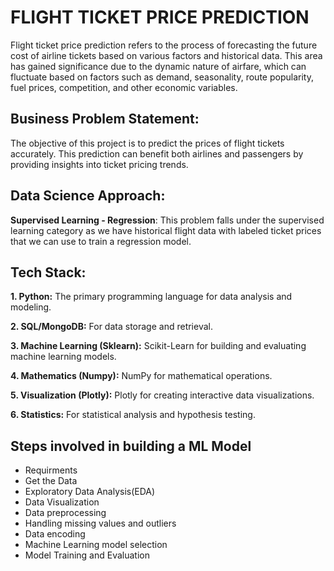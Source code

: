 # FLIGHT TICKET PRICE PREDICTION
Flight ticket price prediction refers to the process of forecasting the future cost of airline tickets based on various factors and historical data. This area has gained significance due to the dynamic nature of airfare, which can fluctuate based on factors such as demand, seasonality, route popularity, fuel prices, competition, and other economic variables.

## Business Problem Statement:
The objective of this project is to predict the prices of flight tickets accurately. This prediction can benefit both airlines and passengers by providing insights into ticket pricing trends.

## Data Science Approach:
**Supervised Learning - Regression**: This problem falls under the supervised learning category as we have historical flight data with labeled ticket prices that we can use to train a regression model.

## Tech Stack:

**1. Python:** The primary programming language for data analysis and modeling.

**2. SQL/MongoDB:** For data storage and retrieval.

**3. Machine Learning (Sklearn):** Scikit-Learn for building and evaluating machine learning models.

**4. Mathematics (Numpy):** NumPy for mathematical operations.

**5. Visualization (Plotly):** Plotly for creating interactive data visualizations.

**6. Statistics:** For statistical analysis and hypothesis testing.

## Steps involved in building a ML Model

- Requirments
- Get the Data
- Exploratory Data Analysis(EDA)
- Data Visualization
- Data preprocessing
- Handling missing values and outliers
- Data encoding
- Machine Learning model selection
- Model Training and Evaluation

